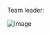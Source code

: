 
Team leader:

![image](https://user-images.githubusercontent.com/62192868/124691494-1597cd80-df06-11eb-8721-2386c2fd4187.png)

